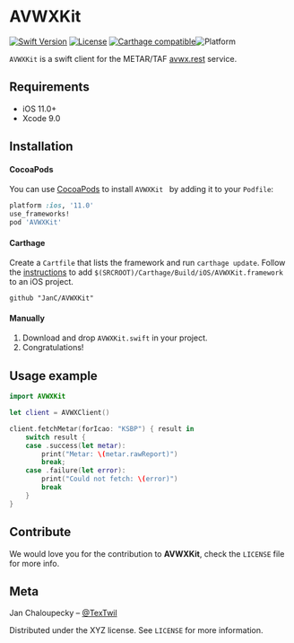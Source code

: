 # AVWXKit


[![Swift Version][swift-image]][swift-url]
[![License][license-image]][license-url]
[![Carthage compatible](https://img.shields.io/badge/Carthage-compatible-4BC51D.svg?style=flat)](https://github.com/Carthage/Carthage)![Platform](https://img.shields.io/cocoapods/p/LFAlertController.svg?style=flat)



`AVWXKit` is a swift client for the METAR/TAF [avwx.rest](https://avwx.rest/) service.


## Requirements

- iOS 11.0+
- Xcode 9.0

## Installation

#### CocoaPods
You can use [CocoaPods](http://cocoapods.org/) to install `AVWXKit ` by adding it to your `Podfile`:

```ruby
platform :ios, '11.0'
use_frameworks!
pod 'AVWXKit'
```

#### Carthage

Create a `Cartfile` that lists the framework and run `carthage update`. Follow the [instructions](https://github.com/Carthage/Carthage#if-youre-building-for-ios) to add `$(SRCROOT)/Carthage/Build/iOS/AVWXKit.framework` to an iOS project.

```
github "JanC/AVWXKit"
```
#### Manually
1. Download and drop ```AVWXKit.swift``` in your project.  
2. Congratulations!  

## Usage example

```swift
import AVWXKit

let client = AVWXClient()

client.fetchMetar(forIcao: "KSBP") { result in
    switch result {
    case .success(let metar):
        print("Metar: \(metar.rawReport)")
        break;
    case .failure(let error):
        print("Could not fetch: \(error)")
        break
    }
}
```

## Contribute

We would love you for the contribution to **AVWXKit**, check the ``LICENSE`` file for more info.

## Meta

Jan Chaloupecky – [@TexTwil](https://twitter.com/TexTwil) 

Distributed under the XYZ license. See ``LICENSE`` for more information.


[swift-image]:https://img.shields.io/badge/swift-4.0-orange.svg
[swift-url]: https://swift.org/
[license-image]: https://img.shields.io/badge/License-MIT-blue.svg
[license-url]: LICENSE
[travis-image]: https://img.shields.io/travis/dbader/node-datadog-metrics/master.svg?style=flat-square
[travis-url]: https://travis-ci.org/dbader/node-datadog-metrics
[codebeat-image]: https://codebeat.co/badges/c19b47ea-2f9d-45df-8458-b2d952fe9dad
[codebeat-url]: https://codebeat.co/projects/github-com-vsouza-awesomeios-com